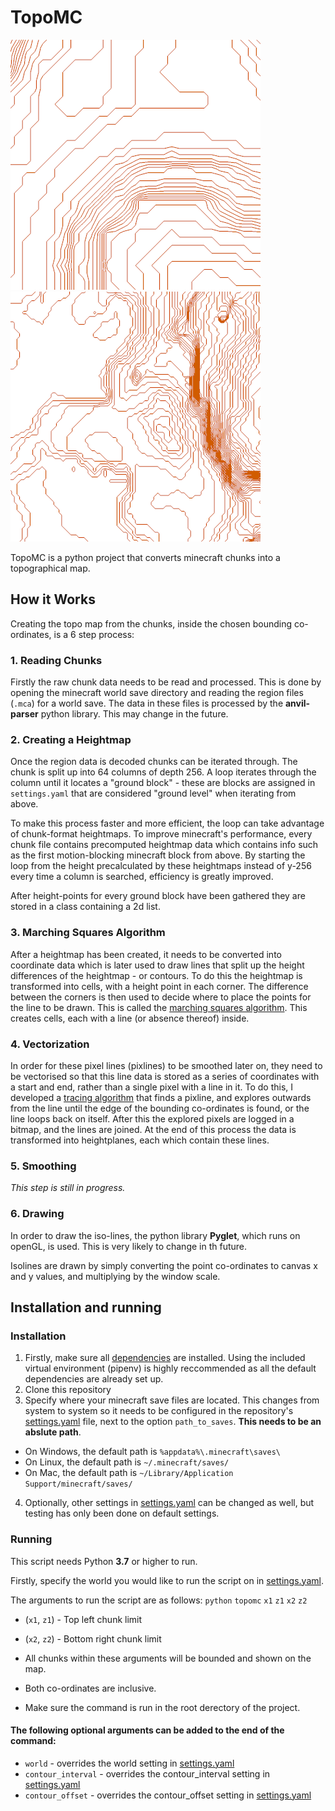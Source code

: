 # TopoMC
![example contour generation](images/4_chunks.png) ![example contour generation](images/25_chunks.png)


TopoMC is a python project that converts minecraft chunks into a topographical map.

## How it Works

Creating the topo map from the chunks, inside the chosen bounding co-ordinates, is a 6 step process:

### 1. Reading Chunks
Firstly the raw chunk data needs to be read and processed. This is done by opening the minecraft world save directory and reading the region files (`.mca`) for a world save. The data in these files is processed by the **anvil-parser** python library. This may change in the future.

### 2. Creating a Heightmap
Once the region data is decoded chunks can be iterated through. The chunk is split up into 64 columns of depth 256. A loop iterates through the column until it locates a "ground block" - these are blocks are assigned in `settings.yaml` that are considered "ground level" when iterating from above.

To make this process faster and more efficient, the loop can take advantage of chunk-format heightmaps. To improve minecraft's performance, every chunk file contains precomputed heightmap data which contains info such as the first motion-blocking minecraft block from above. By starting the loop from the height precalculated by these heightmaps instead of y-256 every time a column is searched, efficiency is greatly improved.

After height-points for every ground block have been gathered they are stored in a class containing a 2d list.

### 3. Marching Squares Algorithm
After a heightmap has been created, it needs to be converted into coordinate data which is later used to draw lines that split up the height differences of the heightmap - or contours. To do this the heightmap is transformed into cells, with a height point in each corner. The difference between the corners is then used to decide where to place the points for the line to be drawn. This is called the [marching squares algorithm](https://en.wikipedia.org/wiki/Marching_squares). This creates cells, each with a line (or absence thereof) inside.

### 4. Vectorization
In order for these pixel lines (pixlines) to be smoothed later on, they need to be vectorised so that this line data is stored as a series of coordinates with a start and end, rather than a single pixel with a line in it. To do this, I developed a [tracing algorithm](./topomc/vectorize.py) that finds a pixline, and explores outwards from the line until the edge of the bounding co-ordinates is found, or the line loops back on itself. After this the explored pixels are logged in a bitmap, and the lines are joined. At the end of this process the data is transformed into heightplanes, each which contain these lines.

### 5. Smoothing
*This step is still in progress.*

### 6. Drawing
In order to draw the iso-lines, the python library **Pyglet**, which runs on openGL, is used. This is very likely to change in th future.

Isolines are drawn by simply converting the point co-ordinates to canvas x and y values, and multiplying by the window scale.

## Installation and running
### Installation

1. Firstly, make sure all [dependencies](Pipfile) are installed.
Using the included virtual environment (pipenv) is highly reccommended as all the default dependencies are already set up.
2. Clone this repository
3. Specify where your minecraft save files are located. This changes from system to system so it needs to be configured in the repository's [settings.yaml](topomc/common/settings.yml) file, next to the option `path_to_saves`. **This needs to be an abslute path**.
  * On Windows, the default path is `%appdata%\.minecraft\saves\`
  * On Linux, the default path is `~/.minecraft/saves/`
  * On Mac, the default path is `~/Library/Application Support/minecraft/saves/`
4. Optionally, other settings in [settings.yaml](topomc/common/settings.yml) can be changed as well, but testing has only been done on default settings.

### Running
This script needs Python **3.7** or higher to run.

Firstly, specify the world you would like to run the script on in [settings.yaml](topomc/common/settings.yml).

The arguments to run the script are as follows:
`python` `topomc` `x1` `z1` `x2` `z2`
* (`x1`, `z1`) - Top left chunk limit
* (`x2`, `z2`) - Bottom right chunk limit

* All chunks within these arguments will be bounded and shown on the map.
* Both co-ordinates are inclusive.
* Make sure the command is run in the root derectory of the project.

#### The following optional arguments can be added to the end of the command:
* `world` - overrides the world setting in [settings.yaml](topomc/common/settings.yml)
* `contour_interval` - overrides the contour_interval setting in [settings.yaml](topomc/common/settings.yml)
* `contour_offset` - overrides the contour_offset setting in [settings.yaml](topomc/common/settings.yml)
